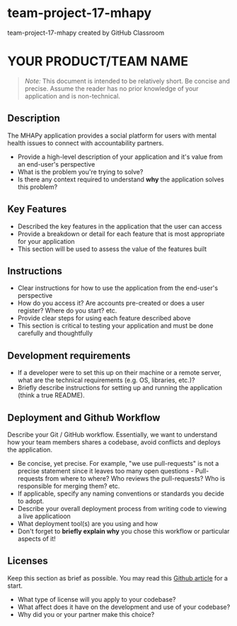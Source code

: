 # team-project-17-mhapy

team-project-17-mhapy created by GitHub Classroom

# YOUR PRODUCT/TEAM NAME

> _Note:_ This document is intended to be relatively short. Be concise and precise. Assume the reader has no prior knowledge of your application and is non-technical.

## Description

The MHAPy application provides a social platform for users with mental health issues to connect with accountability partners.

- Provide a high-level description of your application and it's value from an end-user's perspective
- What is the problem you're trying to solve?
- Is there any context required to understand **why** the application solves this problem?

## Key Features

- Described the key features in the application that the user can access
- Provide a breakdown or detail for each feature that is most appropriate for your application
- This section will be used to assess the value of the features built

## Instructions

- Clear instructions for how to use the application from the end-user's perspective
- How do you access it? Are accounts pre-created or does a user register? Where do you start? etc.
- Provide clear steps for using each feature described above
- This section is critical to testing your application and must be done carefully and thoughtfully

## Development requirements

- If a developer were to set this up on their machine or a remote server, what are the technical requirements (e.g. OS, libraries, etc.)?
- Briefly describe instructions for setting up and running the application (think a true README).

## Deployment and Github Workflow

Describe your Git / GitHub workflow. Essentially, we want to understand how your team members shares a codebase, avoid conflicts and deploys the application.

- Be concise, yet precise. For example, "we use pull-requests" is not a precise statement since it leaves too many open questions - Pull-requests from where to where? Who reviews the pull-requests? Who is responsible for merging them? etc.
- If applicable, specify any naming conventions or standards you decide to adopt.
- Describe your overall deployment process from writing code to viewing a live applicatioon
- What deployment tool(s) are you using and how
- Don't forget to **briefly explain why** you chose this workflow or particular aspects of it!

## Licenses

Keep this section as brief as possible. You may read this [Github article](https://help.github.com/en/github/creating-cloning-and-archiving-repositories/licensing-a-repository) for a start.

- What type of license will you apply to your codebase?
- What affect does it have on the development and use of your codebase?
- Why did you or your partner make this choice?
